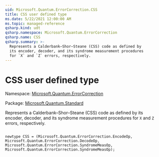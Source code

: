 ```yaml
---
uid: Microsoft.Quantum.ErrorCorrection.CSS
title: CSS user defined type
ms.date: 5/22/2021 12:00:00 AM
ms.topic: managed-reference
qsharp.kind: udt
qsharp.namespace: Microsoft.Quantum.ErrorCorrection
qsharp.name: CSS
qsharp.summary: >-
  Represents a Calderbank–Shor–Steane (CSS) code as defined by
  its encoder, decoder, and its syndrome measurement procedures
  for `X` and `Z` errors, respectively.
---
```


# CSS user defined type

Namespace: [Microsoft.Quantum.ErrorCorrection](xref:Microsoft.Quantum.ErrorCorrection)

Package: [Microsoft.Quantum.Standard](https://nuget.org/packages/Microsoft.Quantum.Standard)


Represents a Calderbank–Shor–Steane (CSS) code as defined byits encoder, decoder, and its syndrome measurement proceduresfor `X` and `Z` errors, respectively.

```qsharp

newtype CSS = (Microsoft.Quantum.ErrorCorrection.EncodeOp, Microsoft.Quantum.ErrorCorrection.DecodeOp, Microsoft.Quantum.ErrorCorrection.SyndromeMeasOp, Microsoft.Quantum.ErrorCorrection.SyndromeMeasOp);
```

